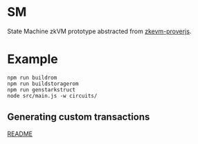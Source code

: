 # SM
State Machine zkVM prototype abstracted from [zkevm-proverjs](https://github.com/0xPolygonHermez/zkevm-proverjs/tree/main/pil).

# Example

```
npm run buildrom
npm run buildstoragerom
npm run genstarkstruct
node src/main.js -w circuits/
```

## Generating custom transactions

[README](./tools/gen-input-executor/README.md)
